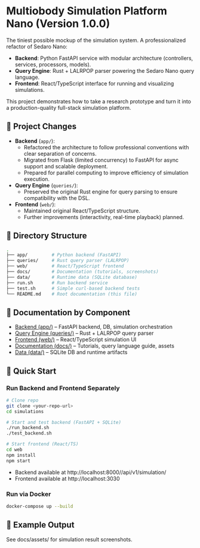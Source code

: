 # Multiobody Simulation Platform Nano (Version 1.0.0)

The tiniest possible mockup of the simulation system. A professionalized refactor of Sedaro Nano:
- **Backend**: Python FastAPI service with modular architecture (controllers, services, processors, models).
- **Query Engine**: Rust + LALRPOP parser powering the Sedaro Nano query language.
- **Frontend**: React/TypeScript interface for running and visualizing simulations.

This project demonstrates how to take a research prototype and turn it into a production-quality full-stack simulation platform.

## 📌 Project Changes

- **Backend** (`app/`):
   - Refactored the architecture to follow professional conventions with clear separation of concerns.
   - Migrated from Flask (limited concurrency) to FastAPI for async support and scalable deployment.
   - Prepared for parallel computing to improve efficiency of simulation execution.
- **Query Engine** (`queries/`):
   - Preserved the original Rust engine for query parsing to ensure compatibility with the DSL.
- **Frontend** (`web/`):
   - Maintained original React/TypeScript structure.
   - Further improvements (interactivity, real-time playback) planned.

## 📂 Directory Structure

```sh
.
├── app/         # Python backend (FastAPI)
├── queries/     # Rust query parser (LALRPOP)
├── web/         # React/TypeScript frontend
├── docs/        # Documentation (tutorials, screenshots)
├── data/        # Runtime data (SQLite database)
├── run.sh       # Run backend service
├── test.sh      # Simple curl-based backend tests
└── README.md    # Root documentation (this file)
```

## 🔗 Documentation by Component

- [Backend (app/)](app/README.md) – FastAPI backend, DB, simulation orchestration
- [Query Engine (queries/)](queries/README.md) – Rust + LALRPOP query parser
- [Frontend (web/)](web/README.md) – React/TypeScript simulation UI
- [Documentation (docs/)](docs/README.md) – Tutorials, query language guide, assets
- [Data (data/)](data/README.md) – SQLite DB and runtime artifacts

## 🚀 Quick Start

### Run Backend and Frontend Separately

```bash
# Clone repo
git clone <your-repo-url>
cd simulations

# Start and test backend (FastAPI + SQLite)
./run_backend.sh
./test_backend.sh

# Start frontend (React/TS)
cd web
npm install
npm start
```
- Backend available at http://localhost:8000//api/v1/simulation/
- Frontend available at http://localhost:3030

### Run via Docker

```bash
docker-compose up --build
```

## 📸 Example Output

See docs/assets/ for simulation result screenshots.

